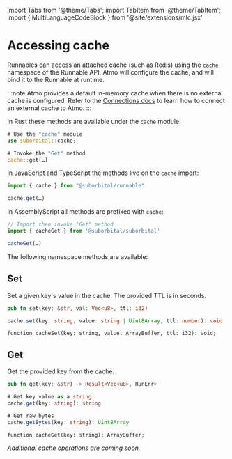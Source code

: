 import Tabs from '@theme/Tabs';
import TabItem from '@theme/TabItem';
import { MultiLanguageCodeBlock } from '@site/extensions/mlc.jsx'


# Accessing cache

Runnables can access an attached cache (such as Redis) using the `cache` namespace of the Runnable API. Atmo will configure the cache, and will bind it to the Runnable at runtime.

:::note
Atmo provides a default in-memory cache when there is no external cache is configured. Refer to the [Connections docs](../usage/connections.md) to learn how to connect an external cache to Atmo.
:::

<Tabs groupId="reactr-language">

<TabItem value="rust" label="Rust">

In Rust these methods are available under the `cache` module:

```rust
# Use the "cache" module
use suborbital::cache;

# Invoke the "Get" method
cache::get(…)
```

</TabItem>

<TabItem value="js" label="JavaScript/TypeScript">

In JavaScript and TypeScript the methods live on the `cache` import:

```typescript
import { cache } from "@suborbital/runnable"

cache.get(…)
```

</TabItem>

<TabItem value="assemblyscript" label="AssemblyScript">

In AssemblyScript all methods are prefixed with `cache`:

```typescript
// Import then invoke "Get" method
import { cacheGet } from '@suborbital/suborbital'

cacheGet(…)
```

</TabItem>

</Tabs>

The following namespace methods are available:


## Set

Set a given key's value in the cache. The provided TTL is in seconds.

<MultiLanguageCodeBlock>

```rust
pub fn set(key: &str, val: Vec<u8>, ttl: i32)
```

```typescript
cache.set(key: string, value: string | Uint8Array, ttl: number): void
```

```assemblyscript
function cacheSet(key: string, value: ArrayBuffer, ttl: i32): void;
```

</MultiLanguageCodeBlock>


## Get

Get the provided key from the cache.

<MultiLanguageCodeBlock>

```rust
pub fn get(key: &str) -> Result<Vec<u8>, RunErr>
```

```typescript
# Get key value as a string
cache.get(key: string): string

# Get raw bytes
cache.getBytes(key: string): Uint8Array
```

```assemblyscript
function cacheGet(key: string): ArrayBuffer;
```

</MultiLanguageCodeBlock>


_Additional cache operations are coming soon._
